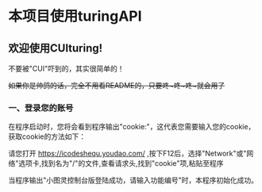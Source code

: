 # 本项目使用turingAPI
## 欢迎使用CUIturing!
不要被"CUI"吓到的，其实很简单的！

~~如果你是帅鸽的话，完全不用看README的，只要咚~咚~咚~就会用了~~

### 一、登录您的账号

在程序启动时，您将会看到程序输出"cookie:"，这代表您需要输入您的cookie，获取cookie的方法如下：

请您打开 https://icodeshequ.youdao.com/ ,按下F12后，选择"Network"或"网络"选项卡,找到名为"/"的文件,查看请求头,找到"cookie"项,粘贴至程序

当程序输出"小图灵控制台版登陆成功，请输入功能编号"时，本程序初始化成功。